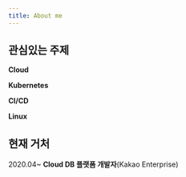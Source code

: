 ```yaml
---
title: About me
---
```

## 관심있는 주제
**Cloud**

**Kubernetes**

**CI/CD**

**Linux** 

## 현재 거처 
2020.04~ **Cloud DB 플랫폼 개발자**(Kakao Enterprise)